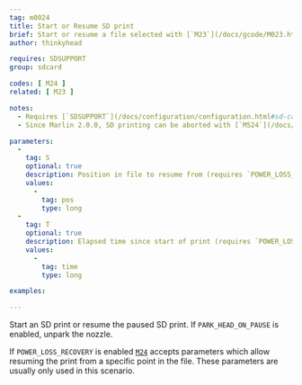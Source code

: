 ```yaml
---
tag: m0024
title: Start or Resume SD print
brief: Start or resume a file selected with [`M23`](/docs/gcode/M023.html)
author: thinkyhead

requires: SDSUPPORT
group: sdcard

codes: [ M24 ]
related: [ M23 ]

notes:
  - Requires [`SDSUPPORT`](/docs/configuration/configuration.html#sd-card)
  - Since Marlin 2.0.0, SD printing can be aborted with [`M524`](/docs/gcode/M524.html).

parameters:
  -
    tag: S
    optional: true
    description: Position in file to resume from (requires `POWER_LOSS_RECOVERY`)
    values:
      -
        tag: pos
        type: long
  -
    tag: T
    optional: true
    description: Elapsed time since start of print (requires `POWER_LOSS_RECOVERY`)
    values:
      -
        tag: time
        type: long

examples:

---
```


Start an SD print or resume the paused SD print. If `PARK_HEAD_ON_PAUSE` is enabled, unpark the nozzle.

If `POWER_LOSS_RECOVERY` is enabled [`M24`](/docs/gcode/M024.html) accepts parameters which allow resuming the print from a specific point in the file. These parameters are usually only used in this scenario.
